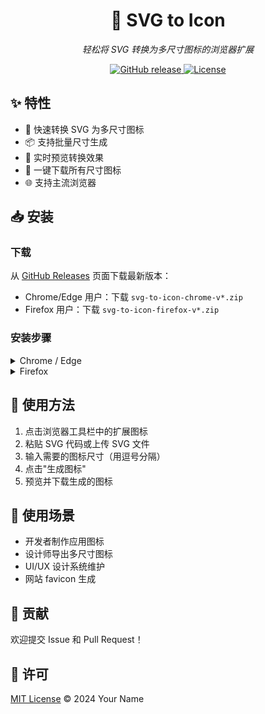 <div align="center">
  <h1>🎨 SVG to Icon</h1>
  <p><em>轻松将 SVG 转换为多尺寸图标的浏览器扩展</em></p>

  <p>
    <a href="https://github.com/your-username/svg-to-icon/releases/latest">
      <img src="https://img.shields.io/github/v/release/your-username/svg-to-icon?include_prereleases&style=flat-square" alt="GitHub release">
    </a>
    <a href="LICENSE">
      <img src="https://img.shields.io/github/license/your-username/svg-to-icon?style=flat-square" alt="License">
    </a>
  </p>
</div>

## ✨ 特性

- 🚀 快速转换 SVG 为多尺寸图标
- 📦 支持批量尺寸生成
- 🎯 实时预览转换效果
- 💾 一键下载所有尺寸图标
- 🌐 支持主流浏览器

## 📥 安装

### 下载
从 [GitHub Releases](https://github.com/your-username/svg-to-icon/releases/latest) 页面下载最新版本：
- Chrome/Edge 用户：下载 `svg-to-icon-chrome-v*.zip`
- Firefox 用户：下载 `svg-to-icon-firefox-v*.zip`

### 安装步骤

<details>
<summary>Chrome / Edge</summary>

1. 解压下载的 `svg-to-icon-{version}-chromium.zip`
2. 在浏览器地址栏输入 `chrome://extensions`
3. 开启右上角的"开发者模式"
4. 点击"加载已解压的扩展程序"
5. 选择解压后的文件夹

</details>

<details>
<summary>Firefox</summary>

1. 在浏览器地址栏输入 `about:debugging`
2. 点击"此 Firefox"
3. 点击"临时载入附加组件"
4. 选择下载的 `svg-to-icon-{version}-firefox.zip`

</details>

## 🚀 使用方法

1. 点击浏览器工具栏中的扩展图标
2. 粘贴 SVG 代码或上传 SVG 文件
3. 输入需要的图标尺寸（用逗号分隔）
4. 点击"生成图标"
5. 预览并下载生成的图标

## 🎯 使用场景

- 开发者制作应用图标
- 设计师导出多尺寸图标
- UI/UX 设计系统维护
- 网站 favicon 生成

## 🤝 贡献

欢迎提交 Issue 和 Pull Request！

## 📄 许可

[MIT License](LICENSE) © 2024 Your Name